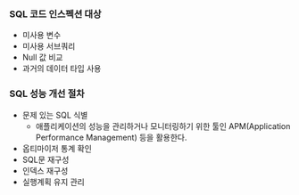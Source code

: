 ### SQL 코드 인스펙션 대상
* 미사용 변수
* 미사용 서브쿼리
* Null 값 비교
* 과거의 데이터 타입 사용

### SQL 성능 개선 절차
* 문제 있는 SQL 식별
  * 애플리케이션의 성능을 관리하거나 모니터링하기 위한 툴인 APM(Application Performance Management) 등을 활용한다.
* 옵티마이저 통계 확인
* SQL문 재구성
* 인덱스 재구성
* 실행계획 유지 관리